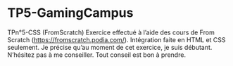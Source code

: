 # TP5-GamingCampus
TPn°5-CSS (FromScratch)
Exercice effectué à l’aide des cours de From Scratch (https://fromscratch.podia.com/).
Intégration faite en HTML et CSS seulement. 
Je précise qu’au moment de cet exercice, je suis débutant.
N’hésitez pas à me conseiller. Tout conseil est bon à prendre.
